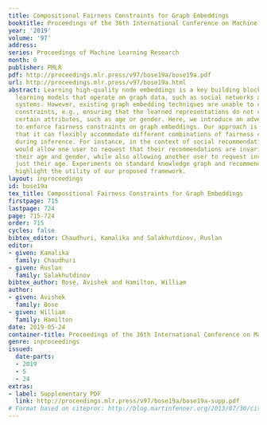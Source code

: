 ```yaml
---
title: Compositional Fairness Constraints for Graph Embeddings
booktitle: Proceedings of the 36th International Conference on Machine Learning
year: '2019'
volume: '97'
address: 
series: Proceedings of Machine Learning Research
month: 0
publisher: PMLR
pdf: http://proceedings.mlr.press/v97/bose19a/bose19a.pdf
url: http://proceedings.mlr.press/v97/bose19a.html
abstract: Learning high-quality node embeddings is a key building block for machine
  learning models that operate on graph data, such as social networks and recommender
  systems. However, existing graph embedding techniques are unable to cope with fairness
  constraints, e.g., ensuring that the learned representations do not correlate with
  certain attributes, such as age or gender. Here, we introduce an adversarial framework
  to enforce fairness constraints on graph embeddings. Our approach is <em>compositional</em>—meaning
  that it can flexibly accommodate different combinations of fairness constraints
  during inference. For instance, in the context of social recommendations, our framework
  would allow one user to request that their recommendations are invariant to both
  their age and gender, while also allowing another user to request invariance to
  just their age. Experiments on standard knowledge graph and recommender system benchmarks
  highlight the utility of our proposed framework.
layout: inproceedings
id: bose19a
tex_title: Compositional Fairness Constraints for Graph Embeddings
firstpage: 715
lastpage: 724
page: 715-724
order: 715
cycles: false
bibtex_editor: Chaudhuri, Kamalika and Salakhutdinov, Ruslan
editor:
- given: Kamalika
  family: Chaudhuri
- given: Ruslan
  family: Salakhutdinov
bibtex_author: Bose, Avishek and Hamilton, William
author:
- given: Avishek
  family: Bose
- given: William
  family: Hamilton
date: 2019-05-24
container-title: Proceedings of the 36th International Conference on Machine Learning
genre: inproceedings
issued:
  date-parts:
  - 2019
  - 5
  - 24
extras:
- label: Supplementary PDF
  link: http://proceedings.mlr.press/v97/bose19a/bose19a-supp.pdf
# Format based on citeproc: http://blog.martinfenner.org/2013/07/30/citeproc-yaml-for-bibliographies/
---
```

